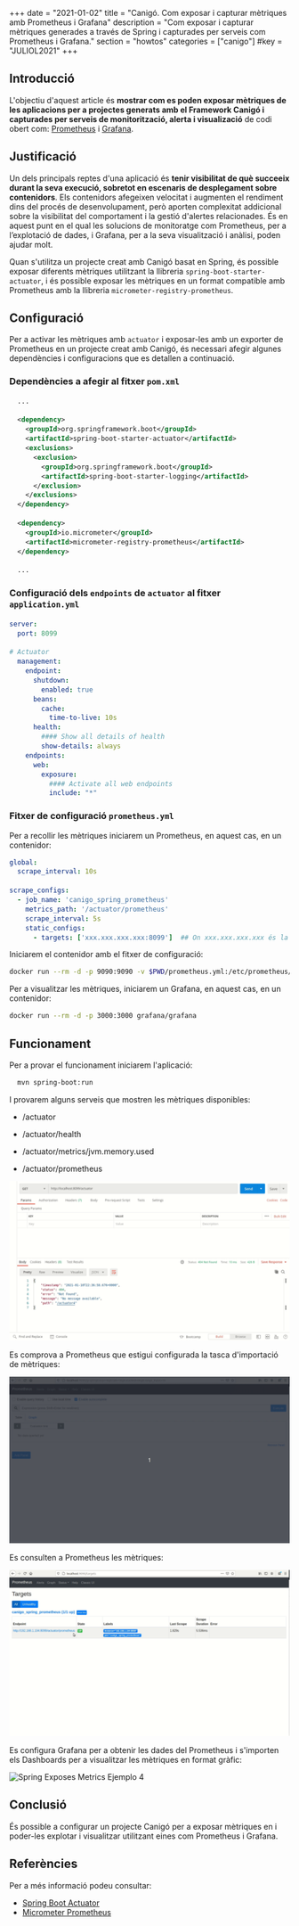 +++
date        = "2021-01-02"
title       = "Canigó. Com exposar i capturar mètriques amb Prometheus i Grafana"
description = "Com exposar i capturar mètriques generades a través de Spring i capturades per serveis com Prometheus i Grafana."
section     = "howtos"
categories  = ["canigo"]
#key        = "JULIOL2021"
+++


## Introducció

L'objectiu d'aquest article és **mostrar com es poden exposar mètriques de les aplicacions per a projectes generats amb el
Framework Canigó i capturades per serveis de monitorització, alerta i visualizació** de codi obert com:
[Prometheus](https://github.com/prometheus/prometheus) i [Grafana](https://github.com/grafana/grafana).


## Justificació

Un dels principals reptes d'una aplicació és **tenir visibilitat de què succeeix durant la seva execució, sobretot
en escenaris de desplegament sobre contenidors**. Els contenidors afegeixen velocitat i augmenten el rendiment
dins del procés de desenvolupament, però aporten complexitat addicional sobre la visibilitat del comportament
i la gestió d'alertes relacionades. És en aquest punt en el qual les solucions de monitoratge com Prometheus,
per a l’explotació de dades, i Grafana, per a la seva visualització i anàlisi, poden ajudar molt.

Quan s'utilitza un projecte creat amb Canigó basat en Spring, és possible exposar diferents mètriques utilitzant
la llibreria `spring-boot-starter-actuator`, i és possible exposar les mètriques en un format compatible amb
Prometheus amb la llibreria `micrometer-registry-prometheus`.


## Configuració

Per a activar les mètriques amb `actuator` i exposar-les amb un exporter de Prometheus en un projecte creat amb
Canigó, és necessari afegir algunes dependències i configuracions que es detallen a continuació.

### Dependències a afegir al fitxer `pom.xml`

```xml
  ...

  <dependency>
    <groupId>org.springframework.boot</groupId>
    <artifactId>spring-boot-starter-actuator</artifactId>
    <exclusions>
      <exclusion>
        <groupId>org.springframework.boot</groupId>
        <artifactId>spring-boot-starter-logging</artifactId>
      </exclusion>
    </exclusions>
  </dependency>

  <dependency>
    <groupId>io.micrometer</groupId>
    <artifactId>micrometer-registry-prometheus</artifactId>
  </dependency>

  ...
```

### Configuració dels `endpoints` de `actuator` al fitxer `application.yml`

```yaml
server:
  port: 8099

# Actuator
  management:
    endpoint:
      shutdown:
        enabled: true
      beans:
        cache:
          time-to-live: 10s
      health:
        #### Show all details of health
        show-details: always
    endpoints:
      web:
        exposure:
          #### Activate all web endpoints
          include: "*"
```


### Fitxer de configuració `prometheus.yml`

Per a recollir les mètriques iniciarem un Prometheus, en aquest cas, en un contenidor:

```yaml
global:
  scrape_interval: 10s

scrape_configs:
  - job_name: 'canigo_spring_prometheus'
    metrics_path: '/actuator/prometheus'
    scrape_interval: 5s
    static_configs:
      - targets: ['xxx.xxx.xxx.xxx:8099']  ## On xxx.xxx.xxx.xxx és la ip del servidor de la aplicación
```

Iniciarem el contenidor amb el fitxer de configuració:

```sh
docker run --rm -d -p 9090:9090 -v $PWD/prometheus.yml:/etc/prometheus/prometheus.yml prom/prometheus
```

Per a visualitzar les mètriques, iniciarem un Grafana, en aquest cas, en un contenidor:

```sh
docker run --rm -d -p 3000:3000 grafana/grafana
```

## Funcionament

Per a provar el funcionament iniciarem l'aplicació:

```sh
  mvn spring-boot:run
```

I provarem alguns serveis que mostren les mètriques disponibles:

  * /actuator

  * /actuator/health

  * /actuator/metrics/jvm.memory.used

  * /actuator/prometheus

![Spring Exposes Metrics Ejemplo 1](/images/howtos/2021-01-02_spring_expose_metrics_example1.gif)


Es comprova a Prometheus que estigui configurada la tasca d'importació de mètriques:

![Spring Exposes Metrics Ejemplo 2](/images/howtos/2021-01-02_spring_expose_metrics_example2.gif)


Es consulten a Prometheus les mètriques:

![Spring Exposes Metrics Ejemplo 3](/images/howtos/2021-01-02_spring_expose_metrics_example3.gif)


Es configura Grafana per a obtenir les dades del Prometheus i s'importen els Dashboards per a visualitzar les
mètriques en format gràfic:

![Spring Exposes Metrics Ejemplo 4](/images/howtos/2021-01-02_spring_expose_metrics_example4.gif)


## Conclusió

És possible a configurar un projecte Canigó per a exposar mètriques en i poder-les explotar i visualitzar
utilitzant eines com Prometheus i Grafana.

## Referències

Per a més informació podeu consultar:

 * [Spring Boot Actuator](https://docs.spring.io/spring-boot/docs/current/reference/html/actuator.html)
 * [Micrometer Prometheus](https://micrometer.io/docs/registry/prometheus)